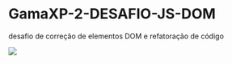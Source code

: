# GamaXP-2-DESAFIO-JS-DOM
desafio de correção de elementos DOM e refatoração de código

<img src='ExerciciosGamaXP/readme_file/Atividade.jpg'>
